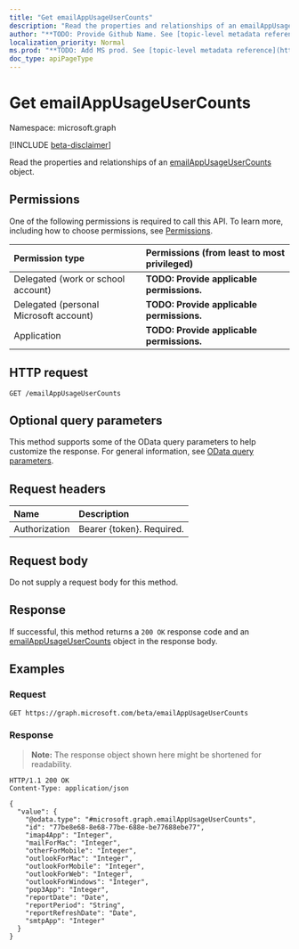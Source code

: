 ```yaml
---
title: "Get emailAppUsageUserCounts"
description: "Read the properties and relationships of an emailAppUsageUserCounts object."
author: "**TODO: Provide Github Name. See [topic-level metadata reference](https://msgo.azurewebsites.net/add/document/guidelines/metadata.html#topic-level-metadata)**"
localization_priority: Normal
ms.prod: "**TODO: Add MS prod. See [topic-level metadata reference](https://msgo.azurewebsites.net/add/document/guidelines/metadata.html#topic-level-metadata)**"
doc_type: apiPageType
---
```


# Get emailAppUsageUserCounts
Namespace: microsoft.graph

[!INCLUDE [beta-disclaimer](../../includes/beta-disclaimer.md)]

Read the properties and relationships of an [emailAppUsageUserCounts](../resources/emailappusageusercounts.md) object.

## Permissions
One of the following permissions is required to call this API. To learn more, including how to choose permissions, see [Permissions](/graph/permissions-reference).

|Permission type|Permissions (from least to most privileged)|
|:---|:---|
|Delegated (work or school account)|**TODO: Provide applicable permissions.**|
|Delegated (personal Microsoft account)|**TODO: Provide applicable permissions.**|
|Application|**TODO: Provide applicable permissions.**|

## HTTP request

<!-- {
  "blockType": "ignored"
}
-->
``` http
GET /emailAppUsageUserCounts
```

## Optional query parameters
This method supports some of the OData query parameters to help customize the response. For general information, see [OData query parameters](/graph/query-parameters).

## Request headers
|Name|Description|
|:---|:---|
|Authorization|Bearer {token}. Required.|

## Request body
Do not supply a request body for this method.

## Response

If successful, this method returns a `200 OK` response code and an [emailAppUsageUserCounts](../resources/emailappusageusercounts.md) object in the response body.

## Examples

### Request
<!-- {
  "blockType": "request",
  "name": "get_emailappusageusercounts"
}
-->
``` http
GET https://graph.microsoft.com/beta/emailAppUsageUserCounts
```


### Response
>**Note:** The response object shown here might be shortened for readability.
<!-- {
  "blockType": "response",
  "truncated": true,
  "@odata.type": "microsoft.graph.emailAppUsageUserCounts"
}
-->
``` http
HTTP/1.1 200 OK
Content-Type: application/json

{
  "value": {
    "@odata.type": "#microsoft.graph.emailAppUsageUserCounts",
    "id": "77be8e68-8e68-77be-688e-be77688ebe77",
    "imap4App": "Integer",
    "mailForMac": "Integer",
    "otherForMobile": "Integer",
    "outlookForMac": "Integer",
    "outlookForMobile": "Integer",
    "outlookForWeb": "Integer",
    "outlookForWindows": "Integer",
    "pop3App": "Integer",
    "reportDate": "Date",
    "reportPeriod": "String",
    "reportRefreshDate": "Date",
    "smtpApp": "Integer"
  }
}
```

